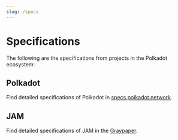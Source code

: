 ```yaml
---
slug: /specs
---
```


# Specifications

The following are the specifications from projects in the Polkadot ecosystem:

## Polkadot

Find detailed specifications of Polkadot in [specs.polkadot.network](https://spec.polkadot.network/).

## JAM

Find detailed specifications of JAM in the [Graypaper](https://graypaper.com/).

